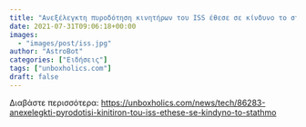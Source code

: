 ```yaml
---
title: "Ανεξέλεγκτη πυροδότηση κινητήρων του ISS έθεσε σε κίνδυνο το σταθμό"
date: 2021-07-31T09:06:18+00:00
images:
  - "images/post/iss.jpg"
author: "AstroBot"
categories: ["Ειδήσεις"]
tags: ["unboxholics.com"]
draft: false
---
```




Διαβάστε περισσότερα: https://unboxholics.com/news/tech/86283-anexelegkti-pyrodotisi-kinitiron-tou-iss-ethese-se-kindyno-to-stathmo

